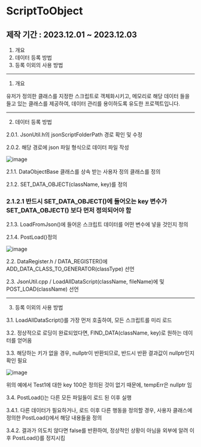# ScriptToObject

## 제작 기간 : 2023.12.01 ~ 2023.12.03

1. 개요
2. 데이터 등록 방법
3. 등록 이외의 사용 방법

---

1. 개요

유저가 정의한 클래스를 지정한 스크립트로 객체화시키고, 메모리로 해당 데이터 들을 들고 있는 클래스를 제공하여, 데이터 관리를 용이하도록 유도한 프로젝트입니다.

---

2. 데이터 등록 방법

2.0.1. JsonUtil.h의 jsonScriptFolderPath 경로 확인 및 수정

2.0.2. 해당 경로에 json 파일 형식으로 데이터 파일 작성

![image](https://github.com/m5623skhj/ScriptToObject/assets/42509418/42051ad6-70a6-4dc4-9bdc-8094bcecd1f7)

2.1.1. DataObjectBase 클래스를 상속 받는 사용자 정의 클래스를 정의

2.1.2. SET_DATA_OBJECT(className, key)를 정의

### 2.1.2.1 반드시 SET_DATA_OBJECT()에 들어오는 key 변수가 SET_DATA_OBJECT() 보다 먼저 정의되어야 함

2.1.3. LoadFromJson()에 들어온 스크립트 데이터를 어떤 변수에 넣을 것인지 정의

2.1.4. PostLoad()정의

![image](https://github.com/m5623skhj/ScriptToObject/assets/42509418/a1fafd37-d178-430d-a331-86c77318fec9)

2.2. DataRegister.h / DATA_REGISTER()에 ADD_DATA_CLASS_TO_GENERATOR(classType) 선언

2.3. JsonUtil.cpp / LoadAllDataScript(className, fileName)에 및 POST_LOAD(className) 선언

---

3. 등록 이외의 사용 방법

3.1. LoadAllDataScript()를 가장 먼저 호출하여, 모든 스크립트를 미리 로드

3.2. 정상적으로 로딩이 완료되었다면, FIND_DATA(className, key)로 원하는 데이터를 얻어옴

3.3. 해당하는 키가 없을 경우, nullptr이 반환되므로, 반드시 반환 결과값이 nullptr인지 확인 필요

![image](https://github.com/m5623skhj/ScriptToObject/assets/42509418/32cf154f-7391-4a2f-a933-488f5a467290)

위의 예에서 Test1에 대한 key 100은 정의된 것이 없기 때문에, tempErr은 nullptr 임

3.4. PostLoad()는 다른 모든 파일들이 로드 된 이후 실행

3.4.1. 다른 데이터가 필요하거나, 로드 이후 다른 행동을 정의할 경우, 사용자 클래스에 정의한 PostLoad()에서 해당 내용들을 정의

3.4.2. 결과가 의도치 않다면 false를 반환하여, 정상적인 상황이 아님을 외부에 알려 이후 PostLoad()를 정지시킴
